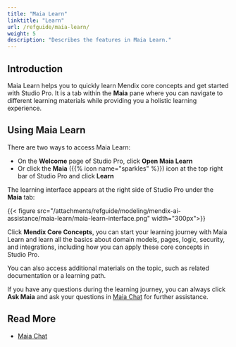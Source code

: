 ```yaml
---
title: "Maia Learn"
linktitle: "Learn"
url: /refguide/maia-learn/
weight: 5
description: "Describes the features in Maia Learn."
---
```


## Introduction 

Maia Learn helps you to quickly learn Mendix core concepts and get started with Studio Pro. It is a tab within the **Maia** pane where you can navigate to different learning materials while providing you a holistic learning experience.

## Using Maia Learn

There are two ways to access Maia Learn: 

* On the **Welcome** page of Studio Pro, click **Open Maia Learn**
* Or click the **Maia** ({{% icon name="sparkles" %}}) icon at the top right bar of Studio Pro and click **Learn**

The learning interface appears at the right side of Studio Pro under the **Maia** tab:

{{< figure src="/attachments/refguide/modeling/mendix-ai-assistance/maia-learn/maia-learn-interface.png" width="300px">}}

Click **Mendix Core Concepts**, you can start your learning journey with Maia Learn and learn all the basics about domain models, pages, logic, security, and integrations, including how you can apply these core concepts in Studio Pro.

You can also access additional materials on the topic, such as related documentation or a learning path.

If you have any questions during the learning journey, you can always click **Ask Maia** and ask your questions in [Maia Chat](/refguide/maia-chat/) for further assistance. 

## Read More

* [Maia Chat](/refguide/maia-chat/)
